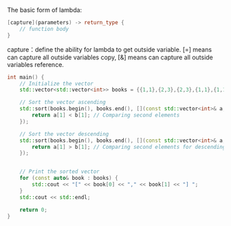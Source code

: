 The basic form of lambda:
```cpp
[capture](parameters) -> return_type {
    // function body
}
```
capture：define the ability for lambda to get outside variable. [=] means can capture all outside variables copy, 
[&] means can capture all outside variables reference.



```cpp
int main() {
    // Initialize the vector
    std::vector<std::vector<int>> books = {{1,1},{2,3},{2,3},{1,1},{1,1},{1,1},{1,2}};

    // Sort the vector ascending
    std::sort(books.begin(), books.end(), [](const std::vector<int>& a, const std::vector<int>& b) {
        return a[1] < b[1]; // Comparing second elements
    });

    // Sort the vector descending
    std::sort(books.begin(), books.end(), [](const std::vector<int>& a, const std::vector<int>& b) {
        return a[1] > b[1]; // Comparing second elements for descending order
    });


    // Print the sorted vector
    for (const auto& book : books) {
        std::cout << "[" << book[0] << "," << book[1] << "] ";
    }
    std::cout << std::endl;

    return 0;
}
```
